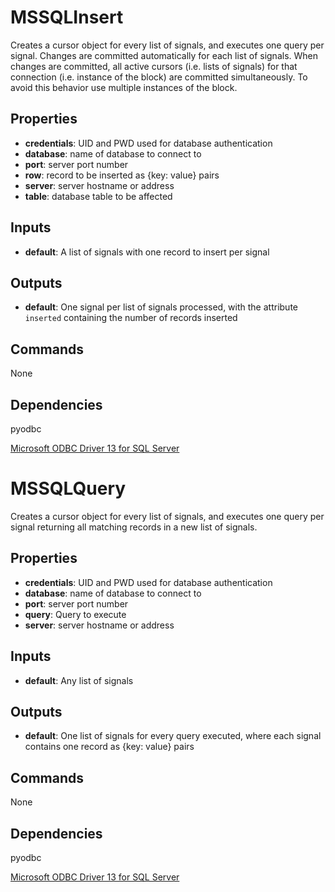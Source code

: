 MSSQLInsert
===========
Creates a cursor object for every list of signals, and executes one query per signal. Changes are committed automatically for each list of signals. When changes are committed, all active cursors (i.e. lists of signals) for that connection (i.e. instance of the block) are committed simultaneously. To avoid this behavior use multiple instances of the block.

Properties
----------
- **credentials**: UID and PWD used for database authentication
- **database**: name of database to connect to
- **port**: server port number
- **row**: record to be inserted as {key: value} pairs
- **server**: server hostname or address
- **table**: database table to be affected

Inputs
------
- **default**: A list of signals with one record to insert per signal

Outputs
-------
- **default**: One signal per list of signals processed, with the attribute `inserted` containing the number of records inserted

Commands
--------
None

Dependencies
------------
pyodbc

[Microsoft ODBC Driver 13 for SQL Server](https://www.microsoft.com/en-us/download/details.aspx?id=50420)

MSSQLQuery
==========
Creates a cursor object for every list of signals, and executes one query per signal returning all matching records in a new list of signals.

Properties
----------
- **credentials**: UID and PWD used for database authentication
- **database**: name of database to connect to
- **port**: server port number
- **query**: Query to execute
- **server**: server hostname or address

Inputs
------
- **default**: Any list of signals

Outputs
-------
- **default**: One list of signals for every query executed, where each signal contains one record as {key: value} pairs

Commands
--------
None

Dependencies
------------
pyodbc

[Microsoft ODBC Driver 13 for SQL Server](https://www.microsoft.com/en-us/download/details.aspx?id=50420)

